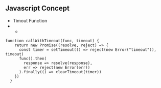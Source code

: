 ## Javascript Concept 
- Timout Function
-   -   
```
function callWithTimeout(func, timeout) {
    return new Promise((resolve, reject) => {
      const timer = setTimeout(() => reject(new Error("timeout")), timeout)
      func().then(
        response => resolve(response),
        err => reject(new Error(err))
      ).finally(() => clearTimeout(timer))
    })
  }
```  
